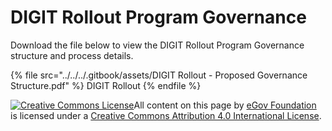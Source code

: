 # DIGIT Rollout Program Governance

Download the file below to view the DIGIT Rollout Program Governance structure and process details.

{% file src="../../../.gitbook/assets/DIGIT Rollout - Proposed Governance Structure.pdf" %}
DIGIT Rollout
{% endfile %}

[![Creative Commons License](https://i.creativecommons.org/l/by/4.0/80x15.png)​](http://creativecommons.org/licenses/by/4.0/)All content on this page by [eGov Foundation](https://egov.org.in/) is licensed under a [Creative Commons Attribution 4.0 International License](http://creativecommons.org/licenses/by/4.0/).
